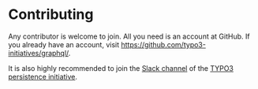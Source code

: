 # Contributing

Any contributor is welcome to join. All you need is an account at GitHub. If you already have an account, visit https://github.com/typo3-initiatives/graphql/.

It is also highly recommended to join the [Slack channel](https://typo3.slack.com/messages/C8QU7GRJL) of the [TYPO3 persistence initiative](https://typo3.org/community/teams/typo3-development/initiatives/persistence/).
